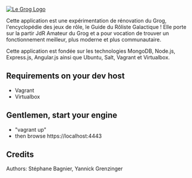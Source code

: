 [![Le Grog Logo](http://www.legrog.org/visuels/art/bannieres/grog/banniere2.gif)](http://www.legrog.org/)

Cette application est une expérimentation de rénovation du Grog, l'encyclopédie des jeux de rôle, le Guide du Rôliste Galactique ! Elle porte sur la partir JdR Amateur du Grog et a pour vocation de trouver un fonctionnement meilleur, plus moderne et plus communautaire.

Cette application est fondée sur les technologies MongoDB, Node.js, Express.js, Angular.js ainsi que Ubuntu, Salt, Vagrant et Virtualbox.

## Requirements on your dev host
- Vagrant
- Virtualbox

## Gentlemen, start your engine
- "vagrant up"
- then browse https://localhost:4443

## Credits
Authors: Stéphane Bagnier, Yannick Grenzinger